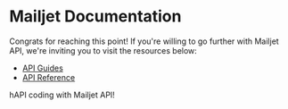 # Mailjet Documentation

Congrats for reaching this point! If you're willing to go further with Mailjet API, we're inviting you to visit the resources below:
* [API Guides](https://dev.mailjet.com/guides/)
* [API Reference](https://dev.mailjet.com/email-api/v3/)

hAPI coding with Mailjet API!


